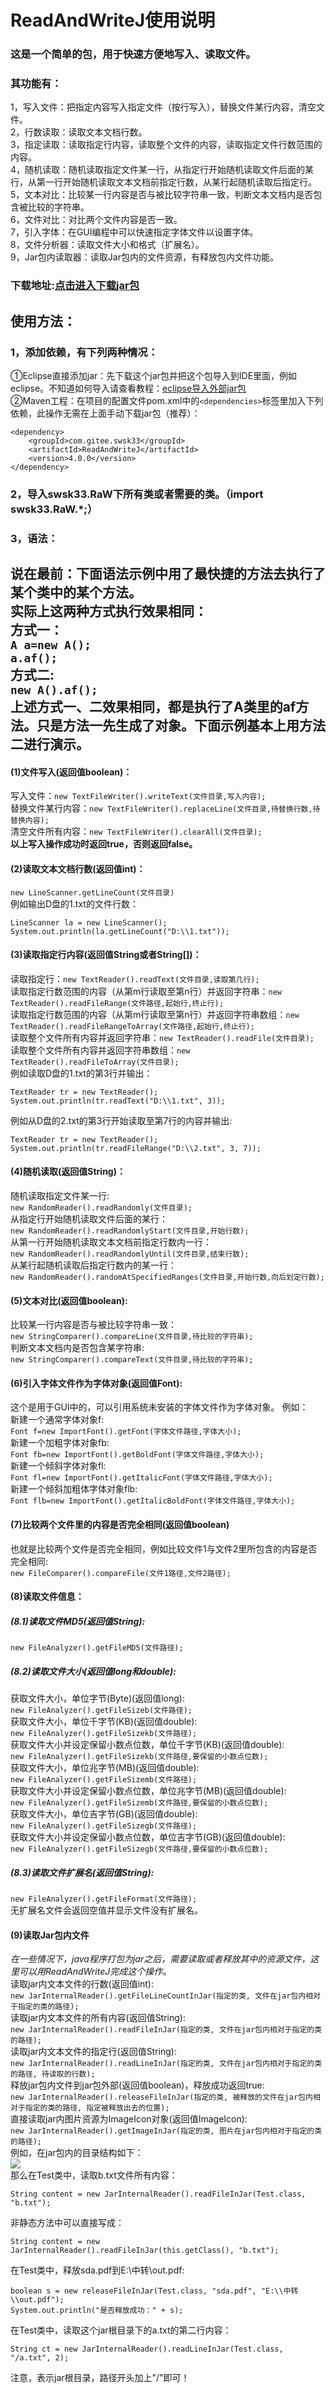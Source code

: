 # ReadAndWriteJ使用说明
### 这是一个简单的包，用于快速方便地写入、读取文件。<br>
### 其功能有：
1，写入文件：把指定内容写入指定文件（按行写入），替换文件某行内容，清空文件。<br>
2，行数读取：读取文本文档行数。<br>
3，指定读取：读取指定行内容，读取整个文件的内容，读取指定文件行数范围的内容。<br>
4，随机读取：随机读取指定文件某一行，从指定行开始随机读取文件后面的某行，从第一行开始随机读取文本文档前指定行数，从某行起随机读取后指定行。<br>
5，文本对比：比较某一行内容是否与被比较字符串一致，判断文本文档内是否包含被比较的字符串。<br>
6，文件对比：对比两个文件内容是否一致。<br>
7，引入字体：在GUI编程中可以快速指定字体文件以设置字体。<br>
8，文件分析器：读取文件大小和格式（扩展名）。<br>
9，Jar包内读取器：读取Jar包内的文件资源，有释放包内文件功能。<br>
### 下载地址:[点击进入下载jar包](https://gitee.com/swsk33/ReadAndWriteJ/releases)
## 使用方法：
### 1，添加依赖，有下列两种情况：
①Eclipse直接添加jar：先下载这个jar包并把这个包导入到IDE里面，例如eclipse。不知道如何导入请查看教程：[eclipse导入外部jar包](https://blog.csdn.net/czbqoo01/article/details/72803450)<br>
②Maven工程：在项目的配置文件pom.xml中的```<dependencies>```标签里加入下列依赖，此操作无需在上面手动下载jar包（推荐）：<br>
```
<dependency>
    <groupId>com.gitee.swsk33</groupId>
    <artifactId>ReadAndWriteJ</artifactId>
    <version>4.0.0</version>
</dependency>
```
### 2，导入swsk33.RaW下所有类或者需要的类。（import swsk33.RaW.*;）
### 3，语法：
**说在最前：下面语法示例中用了最快捷的方法去执行了某个类中的某个方法。**<br>
**实际上这两种方式执行效果相同：**<br>
**方式一：**<br>
```A a=new A();```<br>
```a.af();```<br>
**方式二:**<br>
```new A().af();```<br>
**上述方式一、二效果相同，都是执行了A类里的af方法。只是方法一先生成了对象。下面示例基本上用方法二进行演示。**<br>
--------------------------------------------------------------------------------------------------------------------
#### (1)文件写入(返回值boolean)：
写入文件：```new TextFileWriter().writeText(文件目录,写入内容);```<br>
替换文件某行内容：```new TextFileWriter().replaceLine(文件目录,待替换行数,待替换内容);```<br>
清空文件所有内容：```new TextFileWriter().clearAll(文件目录);```<br>
**以上写入操作成功时返回true，否则返回false。**<br>
#### (2)读取文本文档行数(返回值int)：
```new LineScanner.getLineCount(文件目录)```<br>
例如输出D盘的1.txt的文件行数：<br>
```
LineScanner la = new LineScanner();
System.out.println(la.getLineCount("D:\\1.txt"));
```
#### (3)读取指定行内容(返回值String或者String[])：
读取指定行：```new TextReader().readText(文件目录,读取第几行);```<br>
读取指定行数范围的内容（从第m行读取至第n行）并返回字符串：```new TextReader().readFileRange(文件路径,起始行,终止行);```<br>
读取指定行数范围的内容（从第m行读取至第n行）并返回字符串数组：```new TextReader().readFileRangeToArray(文件路径,起始行,终止行);```<br>
读取整个文件所有内容并返回字符串：```new TextReader().readFile(文件目录);```<br>
读取整个文件所有内容并返回字符串数组：```new TextReader().readFileToArray(文件目录);```<br>
例如读取D盘的1.txt的第3行并输出：<br>
```
TextReader tr = new TextReader();
System.out.println(tr.readText("D:\\1.txt", 3));
```
例如从D盘的2.txt的第3行开始读取至第7行的内容并输出:<br>
```
TextReader tr = new TextReader();
System.out.println(tr.readFileRange("D:\\2.txt", 3, 7));
```
#### (4)随机读取(返回值String)：
随机读取指定文件某一行:<br>```new RandomReader().readRandomly(文件目录);```<br>
从指定行开始随机读取文件后面的某行：<br>```new RandomReader().readRandomlyStart(文件目录,开始行数);```<br>
从第一行开始随机读取文本文档前指定行数内一行：<br>```new RandomReader().readRandomlyUntil(文件目录,结束行数);```<br>
从某行起随机读取后指定行数内的某一行：<br>```new RandomReader().randomAtSpecifiedRanges(文件目录,开始行数,向后划定行数);```<br>
#### (5)文本对比(返回值boolean):
比较某一行内容是否与被比较字符串一致：<br>```new StringComparer().compareLine(文件目录,待比较的字符串);```<br>
判断文本文档内是否包含某字符串:<br>```new StringComparer().compareText(文件目录,待比较的字符串);```<br>
#### (6)引入字体文件作为字体对象(返回值Font):
这个是用于GUI中的，可以引用系统未安装的字体文件作为字体对象。
例如：<br>
新建一个通常字体对象f:<br>
```Font f=new ImportFont().getFont(字体文件路径,字体大小);```<br>
新建一个加粗字体对象fb:<br>
```Font fb=new ImportFont().getBoldFont(字体文件路径,字体大小);```<br>
新建一个倾斜字体对象fl:<br>
```Font fl=new ImportFont().getItalicFont(字体文件路径,字体大小);```<br>
新建一个倾斜加粗体字体对象flb:<br>
```Font flb=new ImportFont().getItalicBoldFont(字体文件路径,字体大小);```<br>
#### (7)比较两个文件里的内容是否完全相同(返回值boolean)
也就是比较两个文件是否完全相同，例如比较文件1与文件2里所包含的内容是否完全相同:<br>
```new FileComparer().compareFile(文件1路径,文件2路径);```<br>
#### (8)读取文件信息：
##### (8.1)读取文件MD5(返回值String):
```new FileAnalyzer().getFileMD5(文件路径);```<br>
##### (8.2)读取文件大小(返回值long和double):
获取文件大小，单位字节(Byte)(返回值long):<br>
```new FileAnalyzer().getFileSizeb(文件路径);```<br>
获取文件大小，单位千字节(KB)(返回值double):<br>
```new FileAnalyzer().getFileSizekb(文件路径);```<br>
获取文件大小并设定保留小数点位数，单位千字节(KB)(返回值double):<br>
```new FileAnalyzer().getFileSizekb(文件路径,要保留的小数点位数);```<br>
获取文件大小，单位兆字节(MB)(返回值double):<br>
```new FileAnalyzer().getFileSizemb(文件路径);```<br>
获取文件大小并设定保留小数点位数，单位兆字节(MB)(返回值double):<br>
```new FileAnalyzer().getFileSizemb(文件路径,要保留的小数点位数);```<br>
获取文件大小，单位吉字节(GB)(返回值double):<br>
```new FileAnalyzer().getFileSizegb(文件路径);```<br>
获取文件大小并设定保留小数点位数，单位吉字节(GB)(返回值double):<br>
```new FileAnalyzer().getFileSizegb(文件路径,要保留的小数点位数);```<br>
##### (8.3)读取文件扩展名(返回值String):
```new FileAnalyzer().getFileFormat(文件路径);```<br>
无扩展名文件会返回空值并显示文件没有扩展名。
#### (9)读取Jar包内文件
*在一些情况下，java程序打包为jar之后，需要读取或者释放其中的资源文件，这里可以用ReadAndWriteJ完成这个操作。*<br>
读取jar内文本文件的行数(返回值int):<br>
```new JarInternalReader().getFileLineCountInJar(指定的类, 文件在jar包内相对于指定的类的路径);```<br>
读取jar内文本文件的所有内容(返回值String):<br>
```new JarInternalReader().readFileInJar(指定的类, 文件在jar包内相对于指定的类的路径);```<br>
读取jar内文本文件的指定行(返回值String):<br>
```new JarInternalReader().readLineInJar(指定的类, 文件在jar包内相对于指定的类的路径, 待读取的行数);```<br>
释放jar包内文件到jar包外部(返回值boolean)，释放成功返回true:<br>
```new JarInternalReader().releaseFileInJar(指定的类, 被释放的文件在jar包内相对于指定的类的路径, 指定被释放出去的位置);```<br>
直接读取jar内图片资源为ImageIcon对象(返回值ImageIcon):<br>
```new JarInternalReader().getImageInJar(指定的类, 图片在jar包内相对于指定的类的路径);```<br>
例如，在jar包内的目录结构如下：<br>
![](https://i.niupic.com/images/2020/08/22/8yS7.png)<br>
那么在Test类中，读取b.txt文件所有内容：
```
String content = new JarInternalReader().readFileInJar(Test.class, "b.txt");
```
非静态方法中可以直接写成：
```
String content = new JarInternalReader().readFileInJar(this.getClass(), "b.txt");
```
在Test类中，释放sda.pdf到E:\中转\out.pdf:
```
boolean s = new releaseFileInJar(Test.class, "sda.pdf", "E:\\中转\\out.pdf");
System.out.println("是否释放成功：" + s);
```
在Test类中，读取这个jar根目录下的a.txt的第二行内容：
```
String ct = new JarInternalReader().readLineInJar(Test.class, "/a.txt", 2);
```
注意，表示jar根目录，路径开头加上"/"即可！<br>